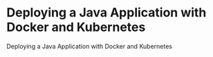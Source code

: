 # Deploying a Java Application with Docker and Kubernetes

Deploying a Java Application with Docker and Kubernetes
